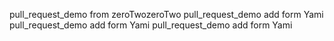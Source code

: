 pull_request_demo from zeroTwozeroTwo
pull_request_demo add form Yami
pull_request_demo add form Yami
pull_request_demo add form Yami
